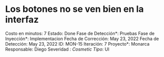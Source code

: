 # Los botones no se ven bien en la interfaz

Costo en minutos: 7
Estado: Done
Fase de Detección*: Pruebas
Fase de Inyección*: Implementacion
Fecha de Corrección: May 23, 2022
Fecha de Detección: May 23, 2022
ID: MON-15
Iteración: 7
Proyecto*: Monarca
Responsable: Diego
Severidad *: Cosmetic
Tipo*: UI